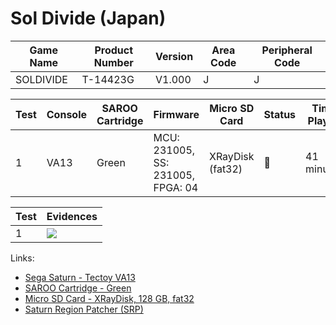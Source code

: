 # Sol Divide (Japan)

| Game Name | Product Number | Version | Area Code | Peripheral Code |
| --------- | -------------- | ------- | --------- | --------------- |
| SOLDIVIDE | T-14423G       | V1.000  | J         | J               |

| Test | Console | SAROO Cartridge | Firmware                          | Micro SD Card    | Status | Time Played |
| ---- | ------- | --------------- | --------------------------------- | ---------------- | ------ | ----------- |
| 1    | VA13    | Green           | MCU: 231005, SS: 231005, FPGA: 04 | XRayDisk (fat32) | :100:  | 41 minutes  |

| Test | Evidences                                                                                        |
| ---- | ------------------------------------------------------------------------------------------------ |
| 1    | [![](https://img.youtube.com/vi/FlFC2cw0Uiw/0.jpg)](https://www.youtube.com/watch?v=FlFC2cw0Uiw) |

Links:

- [Sega Saturn - Tectoy VA13](../../../Info/Consoles/VA13/README.md)
- [SAROO Cartridge - Green](../../../Info/Cartridges/RetroGameParadiseStore/1.32F/README.md)
- [Micro SD Card - XRayDisk, 128 GB, fat32](../../../Info/SdCards/XRayDisk/128GB/fat32/README.md)
- [Saturn Region Patcher (SRP)](https://segaxtreme.net/resources/saturn-region-patcher.81/download)
